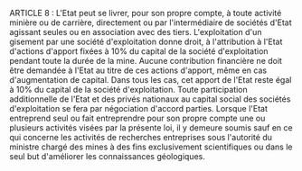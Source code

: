 ARTICLE 8 : L'Etat peut se livrer, pour son propre compte, à toute
activité minière ou de carrière, directement ou par l'intermédiaire de
sociétés d'Etat agissant seules ou en association avec des tiers.
L'exploitation d'un gisement par une société d'exploitation donne droit,
à l'attribution à l'Etat d'actions d'apport fixées à 10% du capital de
la société d'exploitation pendant toute la durée de la mine. Aucune
contribution financière ne doit être demandée à l'Etat au titre de ces
actions d'apport, même en cas d'augmentation de capital.
Dans tous les cas, cet apport de l'Etat reste égal à 10% du capital de
la société d'exploitation.
Toute participation additionnelle de l'Etat et des privés nationaux au
capital social des sociétés d'exploitation se fera par négociation
d'accord parties.
Lorsque l'Etat entreprend seul ou fait entreprendre pour son propre
compte une ou plusieurs activités visées par la présente loi, il y
demeure soumis sauf en ce qui concerne les activités de recherches
entreprises sous l'autorité du ministre chargé des mines à des fins
exclusivement scientifiques ou dans le seul but d'améliorer les
connaissances géologiques.